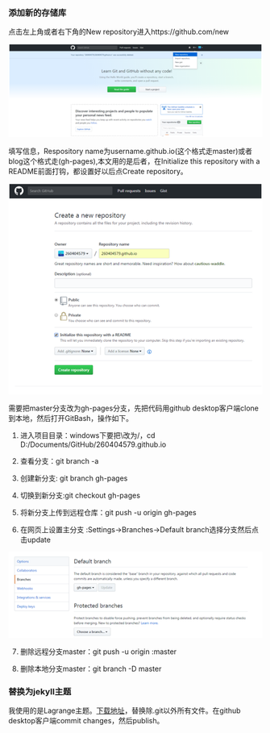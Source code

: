 
### 添加新的存储库
  

点击左上角或者右下角的New repository进入https://github.com/new

![CreateRepository](/images/CreateRepository.png)
 

填写信息，Respository name为username.github.io(这个格式走master)或者blog这个格式走(gh-pages),本文用的是后者，在Initialize this repository with a README前面打钩，都设置好以后点Create repository。

![NewRepository](/images/NewRepository.png)

需要把master分支改为gh-pages分支，先把代码用github desktop客户端clone到本地，然后打开GitBash，操作如下。

1. 进入项目目录：windows下要把\改为/，cd D:/Documents/GitHub/260404579.github.io

2. 查看分支：git branch -a

3. 创建新分支: git branch gh-pages

4. 切换到新分支:git checkout gh-pages

5. 将新分支上传到远程仓库：git push -u origin gh-pages

6. 在网页上设置主分支 :Settings->Branches->Default branch选择分支然后点击update

 ![ChangeDefaultBranch](/images/ChangeDefaultBranch.png)

7. 删除远程分支master：git push -u origin :master

8. 删除本地分支master：git branch -D master







### 替换为jekyll主题

我使用的是Lagrange主题。[下载地址](http://jekyllthemes.org/themes/lagrange/ "下载地址")，替换除.git以外所有文件。在github desktop客户端commit changes，然后publish。
